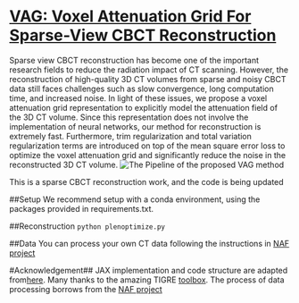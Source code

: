 # [VAG: Voxel Attenuation Grid For Sparse-View CBCT Reconstruction](https://ieeexplore.ieee.org/document/10647311)

Sparse view CBCT reconstruction has become one of the important research fields to reduce the radiation impact of CT scanning. However, the reconstruction of high-quality 3D CT volumes from sparse and noisy CBCT data still faces challenges such as slow convergence, long computation time, and increased noise. In light of these issues, we propose a voxel attenuation grid representation to explicitly model the attenuation field of the 3D CT volume. Since this representation does not involve the implementation of neural networks, our method for reconstruction is extremely fast. Furthermore, trim regularization and total variation regularization terms are introduced on top of the mean square error loss to optimize the voxel attenuation grid and significantly reduce the noise in the reconstructed 3D CT volume.
![The Pipeline of the proposed VAG method](https://github.com/user-attachments/assets/af98d92c-4778-46bd-b79f-910454b2021b)

This is a sparse CBCT reconstruction work, and the code is being updated


##Setup
We recommend setup with a conda environment, using the packages provided in requirements.txt.

##Reconstruction
```python plenoptimize.py```

##Data
You can process your own CT data following the instructions in [NAF project](https://github.com/Ruyi-Zha/naf_cbct/tree/main?tab=readme-ov-file)

#Acknowledgement##
JAX implementation and code structure are adapted from[here](https://github.com/sarafridov/plenoxels).
Many thanks to the amazing TIGRE [toolbox](https://github.com/CERN/TIGRE).
The process of data processing borrows from the [NAF project](https://github.com/Ruyi-Zha/naf_cbct/tree/main?tab=readme-ov-file)
